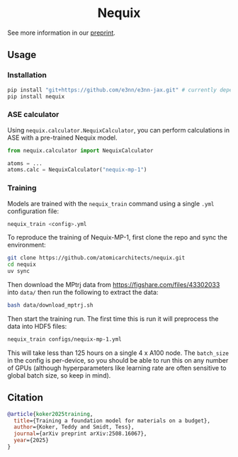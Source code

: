 <h1 align='center'>Nequix</h1>

See more information in our [preprint](https://arxiv.org/abs/2508.16067).

## Usage

### Installation

```bash
pip install "git+https://github.com/e3nn/e3nn-jax.git" # currently depends on main branch, will be resolved soon
pip install nequix
```

### ASE calculator

Using `nequix.calculator.NequixCalculator`, you can perform calculations in
ASE with a pre-trained Nequix model.

```python
from nequix.calculator import NequixCalculator

atoms = ...
atoms.calc = NequixCalculator("nequix-mp-1")
```


### Training

Models are trained with the `nequix_train` command using a single `.yml`
configuration file:

```bash
nequix_train <config>.yml
```

To reproduce the training of Nequix-MP-1, first clone the repo and sync the environment:

```bash
git clone https://github.com/atomicarchitects/nequix.git
cd nequix
uv sync
```


Then download the MPtrj data from
https://figshare.com/files/43302033 into `data/` then run the following to extract the data:

```bash
bash data/download_mptrj.sh
```

Then start the training run. The first time this is run it will preprocess the data into HDF5 files:

```bash
nequix_train configs/nequix-mp-1.yml
```

This will take less than 125 hours on a single 4 x A100 node. The `batch_size` in the
config is per-device, so you should be able to run this on any number of GPUs
(although hyperparameters like learning rate are often sensitive to global batch
size, so keep in mind).

## Citation

```bibtex
@article{koker2025training,
  title={Training a foundation model for materials on a budget},
  author={Koker, Teddy and Smidt, Tess},
  journal={arXiv preprint arXiv:2508.16067},
  year={2025}
}
```
